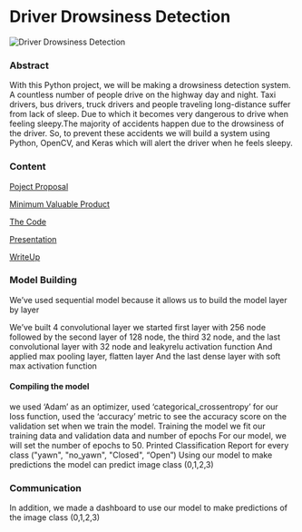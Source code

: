 # Driver Drowsiness Detection

![Driver Drowsiness Detection](https://encrypted-tbn0.gstatic.com/images?q=tbn:ANd9GcTbZqH9poqqWN53B93CPid6VZyADodQ4qJ4AQ&usqp=CAU)

### Abstract

With this Python project, we will be making a drowsiness detection system. A countless number of people drive on the highway day and night. Taxi drivers, bus drivers, truck drivers and people traveling long-distance suffer from lack of sleep. Due to which it becomes very dangerous to drive when feeling sleepy.The majority of accidents happen due to the drowsiness of the driver. So, to prevent these accidents we will build a system using Python, OpenCV, and Keras which will alert the driver when he feels sleepy.

### Content

[Poject Proposal](https://github.com/Rawanawh/DriverDrowsinessDetection-DeepLearning/blob/main/Driver%20DrowsinessPP.pdf)

[Minimum Valuable Product](https://github.com/Rawanawh/DriverDrowsinessDetection-DeepLearning/blob/main/DriverDrowsinessMVP.pdf)

[The Code](https://github.com/Rawanawh/DriverDrowsinessDetection-DeepLearning/blob/main/CNN-Driver-Drowsiness.ipynb)

[Presentation](https://github.com/Rawanawh/DriverDrowsinessDetection-DeepLearning/blob/main/DriverDrowsiness_slides.pdf)

[WriteUp](https://github.com/Rawanawh/DriverDrowsinessDetection-DeepLearning/blob/main/DriverDrowsinessWriteup%20.pdf)

### Model Building  

We’ve used sequential model because it allows us to build the model layer by layer 

We’ve built 4 convolutional layer we started first layer with 256 node followed by the second layer of 128 node, the third 32 node, and the last convolutional layer with 32 node and leakyrelu activation function 
And applied max pooling layer, flatten layer 
And the last dense layer with soft max activation function 

#### Compiling the model 

we used ‘Adam’ as an optimizer, used ‘categorical_crossentropy’ for our loss function, used the ‘accuracy’ metric to see the accuracy score on the validation set when we train the model. 
Training the model we fit our training data and validation data and number of epochs For our model, we will set the number of epochs to 50. 
Printed Classification Report for every class ("yawn", "no_yawn", "Closed", “Open”) 
Using our model to make predictions the model can predict image class (0,1,2,3)

### Communication 
In addition, we made a dashboard to use our model to make predictions of the image class (0,1,2,3)

